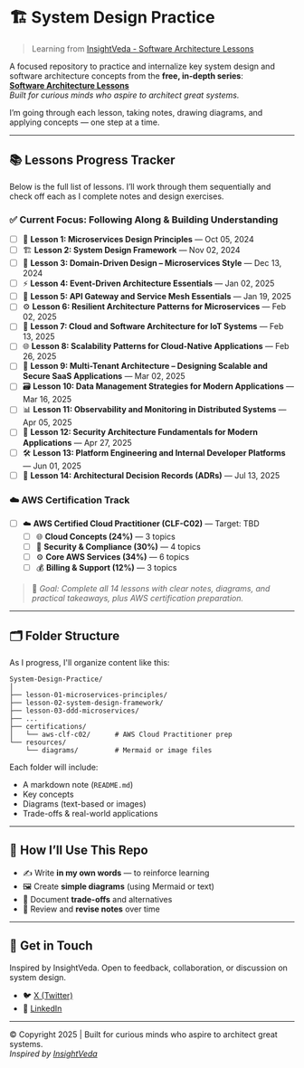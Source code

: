 # 🏗️ System Design Practice  
> Learning from [InsightVeda - Software Architecture Lessons](https://softwarearchitecturelessons.com)

A focused repository to practice and internalize key system design and software architecture concepts from the **free, in-depth series**:  
**[Software Architecture Lessons](https://softwarearchitecturelessons.com)**  
*Built for curious minds who aspire to architect great systems.*

I’m going through each lesson, taking notes, drawing diagrams, and applying concepts — one step at a time.

---

## 📚 Lessons Progress Tracker

Below is the full list of lessons. I’ll work through them sequentially and check off each as I complete notes and design exercises.

### ✅ Current Focus: Following Along & Building Understanding
- [ ] 🧱 **Lesson 1: Microservices Design Principles** — Oct 05, 2024
- [ ] 🏗️ **Lesson 2: System Design Framework** — Nov 02, 2024
- [ ] 🧭 **Lesson 3: Domain-Driven Design – Microservices Style** — Dec 13, 2024
- [ ] ⚡ **Lesson 4: Event-Driven Architecture Essentials** — Jan 02, 2025
- [ ] 🌉 **Lesson 5: API Gateway and Service Mesh Essentials** — Jan 19, 2025
- [ ] ⚙️ **Lesson 6: Resilient Architecture Patterns for Microservices** — Feb 02, 2025
- [ ] 📡 **Lesson 7: Cloud and Software Architecture for IoT Systems** — Feb 13, 2025
- [ ] 🌐 **Lesson 8: Scalability Patterns for Cloud-Native Applications** — Feb 26, 2025
- [ ] 🏢 **Lesson 9: Multi-Tenant Architecture – Designing Scalable and Secure SaaS Applications** — Mar 02, 2025
- [ ] 🗃️ **Lesson 10: Data Management Strategies for Modern Applications** — Mar 16, 2025
- [ ] 📊 **Lesson 11: Observability and Monitoring in Distributed Systems** — Apr 05, 2025
- [ ] 🔐 **Lesson 12: Security Architecture Fundamentals for Modern Applications** — Apr 27, 2025
- [ ] 🛠️ **Lesson 13: Platform Engineering and Internal Developer Platforms** — Jun 01, 2025
- [ ] 🧠 **Lesson 14: Architectural Decision Records (ADRs)** — Jul 13, 2025

### ☁️ AWS Certification Track
- [ ] ☁️ **AWS Certified Cloud Practitioner (CLF-C02)** — Target: TBD
  - [ ] 🌐 **Cloud Concepts (24%)** — 3 topics
  - [ ] 🔐 **Security & Compliance (30%)** — 4 topics  
  - [ ] ⚙️ **Core AWS Services (34%)** — 6 topics
  - [ ] 💰 **Billing & Support (12%)** — 3 topics

> 📌 *Goal: Complete all 14 lessons with clear notes, diagrams, and practical takeaways, plus AWS certification preparation.*

---

## 🗂️ Folder Structure

As I progress, I'll organize content like this:
```
System-Design-Practice/
│
├── lesson-01-microservices-principles/
├── lesson-02-system-design-framework/
├── lesson-03-ddd-microservices/
├── ...
├── certifications/
│   └── aws-clf-c02/      # AWS Cloud Practitioner prep
└── resources/
    └── diagrams/         # Mermaid or image files
```

Each folder will include:
- A markdown note (`README.md`)
- Key concepts
- Diagrams (text-based or images)
- Trade-offs & real-world applications

---

## 🎯 How I’ll Use This Repo
- ✍️ Write **in my own words** — to reinforce learning
- 🖼️ Create **simple diagrams** (using Mermaid or text)
- 💬 Document **trade-offs** and alternatives
- 🔁 Review and **revise notes** over time

---

## 🔗 Get in Touch

Inspired by InsightVeda. Open to feedback, collaboration, or discussion on system design.

- 🐦 [X (Twitter)](https://x.com/nikunj_rohit10)
- 💼 [LinkedIn](https://www.linkedin.com/in/nikunj-rohit/)

---

© Copyright 2025 | Built for curious minds who aspire to architect great systems.  
*Inspired by [InsightVeda](https://softwarearchitecturelessons.com)*
